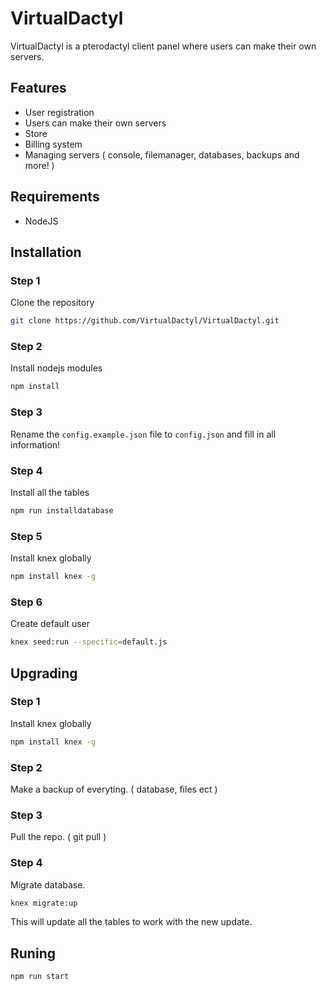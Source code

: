 # VirtualDactyl
VirtualDactyl is a pterodactyl client panel where users can make their own servers.

## Features
- User registration
- Users can make their own servers
- Store
- Billing system
- Managing servers ( console, filemanager, databases, backups and more! )

## Requirements
- NodeJS

## Installation
### Step 1
Clone the repository
```bash
git clone https://github.com/VirtualDactyl/VirtualDactyl.git
```

### Step 2
Install nodejs modules
```bash
npm install
```

### Step 3
Rename the `config.example.json` file to `config.json` and fill in all information!

### Step 4
Install all the tables
```bash
npm run installdatabase
```

### Step 5
Install knex globally
```bash
npm install knex -g
```

### Step 6
Create default user
```bash
knex seed:run --specific=default.js
```

## Upgrading
### Step 1
Install knex globally
```bash
npm install knex -g
```

### Step 2
Make a backup of everyting. ( database, files ect )

### Step 3
Pull the repo. ( git pull )

### Step 4
Migrate database.
```bash
knex migrate:up
```
This will update all the tables to work with the new update.

## Runing
```bash
npm run start
```